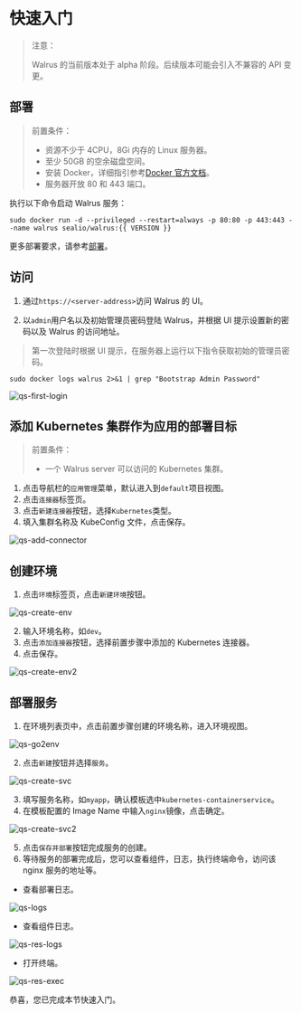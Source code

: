 # 快速入门

> 注意：
>
> Walrus 的当前版本处于 alpha 阶段。后续版本可能会引入不兼容的 API 变更。

## 部署

> 前置条件：
>
> - 资源不少于 4CPU，8Gi 内存的 Linux 服务器。
> - 至少 50GB 的空余磁盘空间。
> - 安装 Docker，详细指引参考[Docker 官方文档](https://docs.docker.com/)。
> - 服务器开放 80 和 443 端口。

执行以下命令启动 Walrus 服务：

```shell
sudo docker run -d --privileged --restart=always -p 80:80 -p 443:443 --name walrus sealio/walrus:{{ VERSION }}
```

更多部署要求，请参考[部署](/deploy/standalone)。

## 访问

1. 通过`https://<server-address>`访问 Walrus 的 UI。

2. 以`admin`用户名以及初始管理员密码登陆 Walrus，并根据 UI 提示设置新的密码以及 Walrus 的访问地址。

> 第一次登陆时根据 UI 提示，在服务器上运行以下指令获取初始的管理员密码。

```shell
sudo docker logs walrus 2>&1 | grep "Bootstrap Admin Password"
```

![qs-first-login](/img/v0.4.0/quickstart/qs-first-login.png)

## 添加 Kubernetes 集群作为应用的部署目标

> 前置条件：
>
> - 一个 Walrus server 可以访问的 Kubernetes 集群。

1. 点击导航栏的`应用管理`菜单，默认进入到`default`项目视图。
2. 点击`连接器`标签页。
3. 点击`新建连接器`按钮，选择`Kubernetes`类型。
4. 填入集群名称及 KubeConfig 文件，点击保存。

![qs-add-connector](/img/v0.4.0/quickstart/qs-add-connector.png)

## 创建环境

1. 点击`环境`标签页，点击`新建环境`按钮。

![qs-create-env](/img/v0.4.0/quickstart/qs-create-env.png)

2. 输入环境名称，如`dev`。
3. 点击`添加连接器`按钮，选择前置步骤中添加的 Kubernetes 连接器。
4. 点击保存。

![qs-create-env2](/img/v0.4.0/quickstart/qs-create-env2.png)

## 部署服务

1. 在环境列表页中，点击前置步骤创建的环境名称，进入环境视图。

![qs-go2env](/img/v0.4.0/quickstart/qs-go2env.png)

2. 点击`新建`按钮并选择`服务`。

![qs-create-svc](/img/v0.4.0/quickstart/qs-create-svc.png)

3. 填写服务名称，如`myapp`，确认模板选中`kubernetes-containerservice`。
4. 在模板配置的 Image Name 中输入`nginx`镜像，点击确定。

![qs-create-svc2](/img/v0.4.0/quickstart/qs-create-svc2.png)

5. 点击`保存并部署`按钮完成服务的创建。
6. 等待服务的部署完成后，您可以查看组件，日志，执行终端命令，访问该 nginx 服务的地址等。

- 查看部署日志。

![qs-logs](/img/v0.4.0/quickstart/qs-logs.png)

- 查看组件日志。

![qs-res-logs](/img/v0.4.0/quickstart/qs-res-logs.png)

- 打开终端。

![qs-res-exec](/img/v0.4.0/quickstart/qs-res-exec.png)

恭喜，您已完成本节快速入门。
